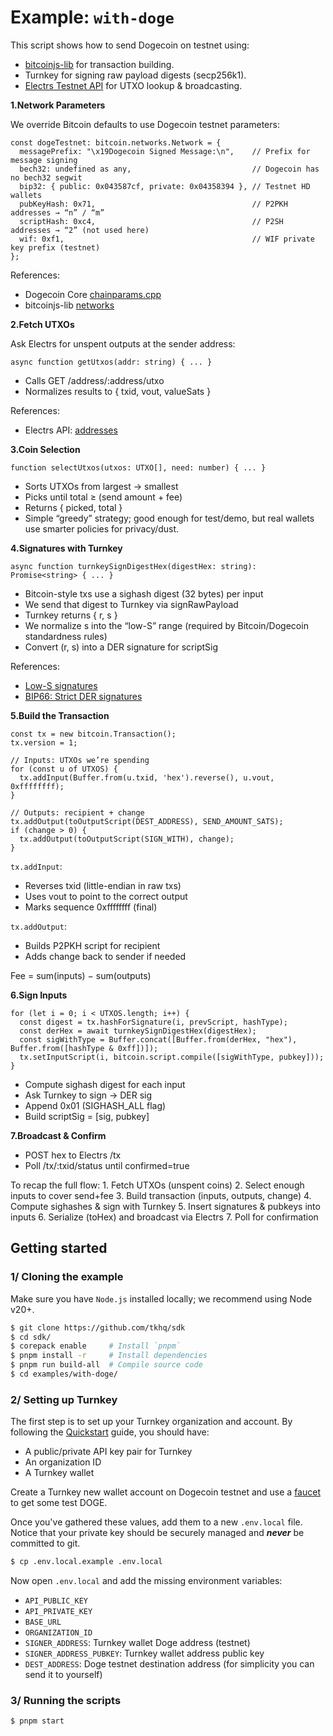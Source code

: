# Example: `with-doge`

This script shows how to send Dogecoin on testnet using:

- [bitcoinjs-lib](https://github.com/bitcoinjs/bitcoinjs-lib) for transaction building.
- Turnkey for signing raw payload digests (secp256k1).
- [Electrs Testnet API](https://doge-electrs-testnet-demo.qed.me/) for UTXO lookup & broadcasting.

**1.Network Parameters**

We override Bitcoin defaults to use Dogecoin testnet parameters:

```
const dogeTestnet: bitcoin.networks.Network = {
  messagePrefix: "\x19Dogecoin Signed Message:\n",    // Prefix for message signing
  bech32: undefined as any,                           // Dogecoin has no bech32 segwit
  bip32: { public: 0x043587cf, private: 0x04358394 }, // Testnet HD wallets
  pubKeyHash: 0x71,                                   // P2PKH addresses → “n” / “m”
  scriptHash: 0xc4,                                   // P2SH addresses → “2” (not used here)
  wif: 0xf1,                                          // WIF private key prefix (testnet)
};
```

References:

- Dogecoin Core [chainparams.cpp](https://github.com/dogecoin/dogecoin/blob/master/src/chainparams.cpp)
- bitcoinjs-lib [networks](https://github.com/bitcoinjs/bitcoinjs-lib#networks)

**2.Fetch UTXOs**

Ask Electrs for unspent outputs at the sender address:

```
async function getUtxos(addr: string) { ... }
```

- Calls GET /address/:address/utxo
- Normalizes results to { txid, vout, valueSats }

References:

- Electrs API: [addresses](https://github.com/Blockstream/esplora/blob/master/API.md#addresses)

**3.Coin Selection**

```
function selectUtxos(utxos: UTXO[], need: number) { ... }
```

- Sorts UTXOs from largest → smallest
- Picks until total ≥ (send amount + fee)
- Returns { picked, total }
- Simple “greedy” strategy; good enough for test/demo, but real wallets use smarter policies for privacy/dust.

**4.Signatures with Turnkey**

```
async function turnkeySignDigestHex(digestHex: string): Promise<string> { ... }
```

- Bitcoin-style txs use a sighash digest (32 bytes) per input
- We send that digest to Turnkey via signRawPayload
- Turnkey returns { r, s }
- We normalize s into the “low-S” range (required by Bitcoin/Dogecoin standardness rules)
- Convert (r, s) into a DER signature for scriptSig

References:

- [Low-S signatures](https://github.com/bitcoin/bitcoin/pull/6769)
- [BIP66: Strict DER signatures](https://github.com/bitcoin/bips/blob/master/bip-0066.mediawiki)

**5.Build the Transaction**

```
const tx = new bitcoin.Transaction();
tx.version = 1;

// Inputs: UTXOs we’re spending
for (const u of UTXOS) {
  tx.addInput(Buffer.from(u.txid, 'hex').reverse(), u.vout, 0xffffffff);
}

// Outputs: recipient + change
tx.addOutput(toOutputScript(DEST_ADDRESS), SEND_AMOUNT_SATS);
if (change > 0) {
  tx.addOutput(toOutputScript(SIGN_WITH), change);
}
```

`tx.addInput`:

- Reverses txid (little-endian in raw txs)
- Uses vout to point to the correct output
- Marks sequence 0xffffffff (final)

`tx.addOutput`:

- Builds P2PKH script for recipient
- Adds change back to sender if needed

Fee = sum(inputs) − sum(outputs)

**6.Sign Inputs**

```
for (let i = 0; i < UTXOS.length; i++) {
  const digest = tx.hashForSignature(i, prevScript, hashType);
  const derHex = await turnkeySignDigestHex(digestHex);
  const sigWithType = Buffer.concat([Buffer.from(derHex, "hex"), Buffer.from([hashType & 0xff])]);
  tx.setInputScript(i, bitcoin.script.compile([sigWithType, pubkey]));
}
```

- Compute sighash digest for each input
- Ask Turnkey to sign → DER sig
- Append 0x01 (SIGHASH_ALL flag)
- Build scriptSig = [sig, pubkey]

**7.Broadcast & Confirm**

- POST hex to Electrs /tx
- Poll /tx/:txid/status until confirmed=true

To recap the full flow: 1. Fetch UTXOs (unspent coins) 2. Select enough inputs to cover send+fee 3. Build transaction (inputs, outputs, change) 4. Compute sighashes & sign with Turnkey 5. Insert signatures & pubkeys into inputs 6. Serialize (toHex) and broadcast via Electrs 7. Poll for confirmation

## Getting started

### 1/ Cloning the example

Make sure you have `Node.js` installed locally; we recommend using Node v20+.

```bash
$ git clone https://github.com/tkhq/sdk
$ cd sdk/
$ corepack enable     # Install `pnpm`
$ pnpm install -r     # Install dependencies
$ pnpm run build-all  # Compile source code
$ cd examples/with-doge/
```

### 2/ Setting up Turnkey

The first step is to set up your Turnkey organization and account. By following the [Quickstart](https://docs.turnkey.com/getting-started/quickstart) guide, you should have:

- A public/private API key pair for Turnkey
- An organization ID
- A Turnkey wallet

Create a Turnkey new wallet account on Dogecoin testnet and use a [faucet](https://faucet.triangleplatform.com/dogecoin/testnet) to get some test DOGE.

Once you've gathered these values, add them to a new `.env.local` file. Notice that your private key should be securely managed and **_never_** be committed to git.

```bash
$ cp .env.local.example .env.local
```

Now open `.env.local` and add the missing environment variables:

- `API_PUBLIC_KEY`
- `API_PRIVATE_KEY`
- `BASE_URL`
- `ORGANIZATION_ID`
- `SIGNER_ADDRESS`: Turnkey wallet Doge address (testnet)
- `SIGNER_ADDRESS_PUBKEY`: Turnkey wallet address public key
- `DEST_ADDRESS`: Doge testnet destination address (for simplicity you can send it to yourself)

### 3/ Running the scripts

```bash
$ pnpm start
```
